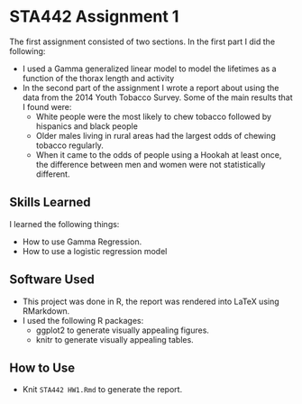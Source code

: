 # STA442 Assignment 1

The first assignment consisted of two sections. In the first part I did the following:
- I used a Gamma generalized linear model to model the lifetimes as a function of the thorax length and activity
- In the second part of the assignment I wrote a report about using the data from the 2014 Youth Tobacco Survey. Some of the main results that I found were:
	- White people were the most likely to chew tobacco followed by hispanics and black people
	- Older males living in rural areas had the largest odds of chewing tobacco regularly.
	- When it came to the odds of people using a Hookah at least once, the difference between men and women were not statistically  different.


## Skills Learned
I learned the following things:
* How to use Gamma Regression.
* How to use a logistic regression model

## Software Used
* This project was done in R, the report was rendered into LaTeX using RMarkdown.
* I used the following R packages:
	- ggplot2 to generate visually appealing figures.
	- knitr to generate visually appealing tables.

## How to Use
* Knit ```STA442 HW1.Rmd``` to generate the report.
